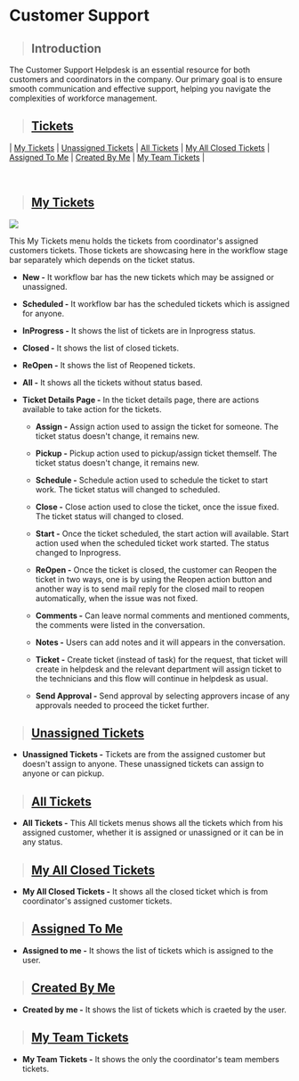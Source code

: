 # **Customer Support**

> ## **Introduction**

The Customer Support Helpdesk is an essential resource for both customers and coordinators in the company. Our primary goal is to ensure smooth communication and effective support, helping you navigate the complexities of workforce management.

> ## **[Tickets](#customer-support)**

| [My Tickets](#my-tickets) | [Unassigned Tickets](#unassigned-tickets) | [All Tickets](#all-tickets) | [My All Closed Tickets](#my-all-closed-tickets) | [Assigned To Me](#assigned-to-me) | [Created By Me](#created-by-me) | [My Team Tickets](#my-team-tickets) |

<br>

> ## **[My Tickets](#tickets)**

![](assets/Documents/Customer-Support-Documentation/Assets/Customer%20Support.png)

This My Tickets menu holds the tickets from coordinator's assigned customers tickets. Those tickets are showcasing here in the workflow stage bar separately which depends on the ticket status.

- **New -** It workflow bar has the new tickets which may be assigned or unassigned.

- **Scheduled -** It workflow bar has the scheduled tickets which is assigned for anyone.

- **InProgress -** It shows the list of tickets are in Inprogress status.

- **Closed -** It shows the list of closed tickets.

- **ReOpen -** It shows the list of Reopened tickets.

- **All -** It shows all the tickets without status based.

- **Ticket Details Page -** In the ticket details page, there are actions available to take action for the tickets.

  - **Assign -** Assign action used to assign the ticket for someone. The ticket status doesn't change, it remains new.

  - **Pickup -** Pickup action used to pickup/assign ticket themself. The ticket status doesn't change, it remains new.

  - **Schedule -** Schedule action used to schedule the ticket to start work. The ticket status will changed to scheduled.

  - **Close -** Close action used to close the ticket, once the issue fixed. The ticket status will changed to closed.

  - **Start -** Once the ticket scheduled, the start action will available. Start action used when the scheduled ticket work started. The status changed to Inprogress.

  - **ReOpen -** Once the ticket is closed, the customer can Reopen the ticket in two ways, one is by using the Reopen action button and another way is to send mail reply for the closed mail to reopen automatically, when the issue was not fixed.

  - **Comments -** Can leave normal comments and mentioned comments, the comments were listed in the conversation.

  - **Notes -** Users can add notes and it will appears in the conversation.

  - **Ticket -** Create ticket (instead of task) for the request, that ticket will create in helpdesk and the relevant department will assign ticket to the technicians and this flow will continue in helpdesk as usual.

  - **Send Approval -** Send approval by selecting approvers incase of any approvals needed to proceed the ticket further.

> ## **[Unassigned Tickets](#my-tickets)**

- **Unassigned Tickets -** Tickets are from the assigned customer but doesn't assign to anyone. These unassigned tickets can assign to anyone or can pickup.

> ## **[All Tickets](#unassigned-tickets)**

- **All Tickets -** This All tickets menus shows all the tickets which from his assigned customer, whether it is assigned or unassigned or it can be in any status.

> ## **[My All Closed Tickets](#all-tickets)**

- **My All Closed Tickets -** It shows all the closed ticket which is from coordinator's assigned customer tickets.

> ## **[Assigned To Me](#my-all-closed-tickets)**

- **Assigned to me -** It shows the list of tickets which is assigned to the user.

> ## **[Created By Me](#assigned-to-me)**

- **Created by me -** It shows the list of tickets which is craeted by the user.

> ## **[My Team Tickets](#my-team-tickets)**

- **My Team Tickets -** It shows the only the coordinator's team members tickets.